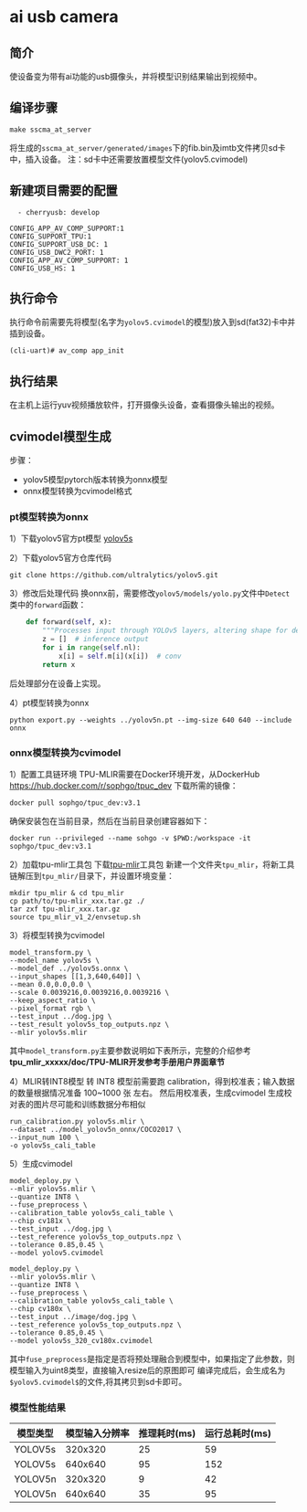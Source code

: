 # ai usb camera
## 简介
使设备变为带有ai功能的usb摄像头，并将模型识别结果输出到视频中。

## 编译步骤
```shell
make sscma_at_server
```
将生成的`sscma_at_server/generated/images`下的fib.bin及imtb文件拷贝sd卡中，插入设备。
注：sd卡中还需要放置模型文件(yolov5.cvimodel)

## 新建项目需要的配置
```shell
  - cherryusb: develop

CONFIG_APP_AV_COMP_SUPPORT:1
CONFIG_SUPPORT_TPU:1
CONFIG_SUPPORT_USB_DC: 1
CONFIG_USB_DWC2_PORT: 1
CONFIG_APP_AV_COMP_SUPPORT: 1
CONFIG_USB_HS: 1
```
## 执行命令
执行命令前需要先将模型(名字为`yolov5.cvimodel`的模型)放入到sd(fat32)卡中并插到设备。
```shell
(cli-uart)# av_comp app_init
```

## 执行结果
在主机上运行yuv视频播放软件，打开摄像头设备，查看摄像头输出的视频。

## cvimodel模型生成
步骤：
* yolov5模型pytorch版本转换为onnx模型
* onnx模型转换为cvimodel格式

### pt模型转换为onnx
1）下载yolov5官方pt模型
[yolov5s](https://github.com/ultralytics/yolov5/releases/download/v7.0/yolov5s.pt)

2）下载yolov5官方仓库代码

```shell
git clone https://github.com/ultralytics/yolov5.git
```
3）修改后处理代码
换onnx前，需要修改`yolov5/models/yolo.py`文件中`Detect`类中的`forward`函数：
```python
    def forward(self, x):
        """Processes input through YOLOv5 layers, altering shape for detection: `x(bs, 3, ny, nx, 85)`."""
        z = []  # inference output
        for i in range(self.nl):
            x[i] = self.m[i](x[i])  # conv
        return x 
```
后处理部分在设备上实现。

4）pt模型转换为onnx
```shell
python export.py --weights ../yolov5n.pt --img-size 640 640 --include onnx
```

### onnx模型转换为cvimodel
1）配置工具链环境
TPU-MLIR需要在Docker环境开发，从DockerHub https://hub.docker.com/r/sophgo/tpuc_dev 下载所需的镜像：

```shell
docker pull sophgo/tpuc_dev:v3.1
```
确保安装包在当前目录，然后在当前目录创建容器如下：

```shell
docker run --privileged --name sohgo -v $PWD:/workspace -it sophgo/tpuc_dev:v3.1
```

2）加载tpu-mlir工具包
下载[tpu-mlir](https://developer.sophgo.com/thread/473.html)工具包
新建一个文件夹`tpu_mlir`，将新工具链解压到`tpu_mlir/`目录下，并设置环境变量：
```shell
mkdir tpu_mlir & cd tpu_mlir
cp path/to/tpu-mlir_xxx.tar.gz ./
tar zxf tpu-mlir_xxx.tar.gz
source tpu_mlir_v1_2/envsetup.sh
```

3）将模型转换为cvimodel
```shell
model_transform.py \
--model_name yolov5s \
--model_def ../yolov5s.onnx \
--input_shapes [[1,3,640,640]] \
--mean 0.0,0.0,0.0 \
--scale 0.0039216,0.0039216,0.0039216 \
--keep_aspect_ratio \
--pixel_format rgb \
--test_input ../dog.jpg \
--test_result yolov5s_top_outputs.npz \
--mlir yolov5s.mlir
```
其中`model_transform.py`主要参数说明如下表所示，完整的介绍参考**tpu_mlir_xxxxx/doc/TPU-MLIR开发参考手册用户界面章节**

4）MLIR转INT8模型
转 INT8 模型前需要跑 calibration，得到校准表；输入数据的数量根据情况准备 100~1000 张 左右。 然后用校准表，生成cvimodel
生成校对表的图片尽可能和训练数据分布相似
```shell
run_calibration.py yolov5s.mlir \
--dataset ../model_yolov5n_onnx/COCO2017 \
--input_num 100 \
-o yolov5s_cali_table
```

5）生成cvimodel
```shell
model_deploy.py \
--mlir yolov5s.mlir \
--quantize INT8 \
--fuse_preprocess \
--calibration_table yolov5s_cali_table \
--chip cv181x \
--test_input ../dog.jpg \
--test_reference yolov5s_top_outputs.npz \
--tolerance 0.85,0.45 \
--model yolov5.cvimodel

model_deploy.py \
--mlir yolov5s.mlir \
--quantize INT8 \
--fuse_preprocess \
--calibration_table yolov5s_cali_table \
--chip cv180x \
--test_input ../image/dog.jpg \
--test_reference yolov5s_top_outputs.npz \
--tolerance 0.85,0.45 \
--model yolov5s_320_cv180x.cvimodel

```
其中`fuse_preprocess`是指定是否将预处理融合到模型中，如果指定了此参数，则模型输入为uint8类型，直接输入resize后的原图即可
编译完成后，会生成名为`$yolov5.cvimodel$`的文件,将其拷贝到sd卡即可。

### 模型性能结果
| 模型类型          | 模型输入分辨率     | 推理耗时(ms)    | 运行总耗时(ms)  |
|------------------|--------------------|----------------|----------------|
| YOLOV5s          | 320x320            | 25             | 59             |
| YOLOV5s          | 640x640            | 95             | 152            |
| YOLOV5n          | 320x320            | 9              | 42             |
| YOLOV5n          | 640x640            | 35             | 95             |    





